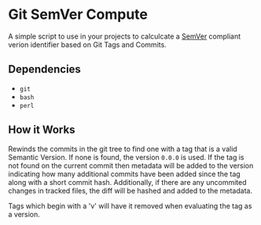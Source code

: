 # Git SemVer Compute

A simple script to use in your projects to calculcate a
[SemVer](https://semver.org/) compliant verion identifier based on Git Tags
and Commits.

## Dependencies

- `git`
- `bash`
- `perl`

## How it Works

Rewinds the commits in the git tree to find one with a tag that is a valid
Semantic Version. If none is found, the version `0.0.0` is used. If the tag
is not found on the current commit then metadata will be added to the version
indicating how many additional commits have been added since the tag along
with a short commit hash. Additionally, if there are any uncommited changes in
tracked files, the diff will be hashed and added to the metadata.

Tags which begin with a 'v' will have it removed when evaluating the tag as a
version.
